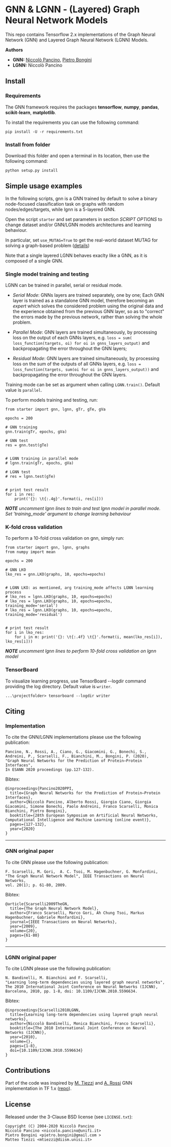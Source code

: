 # GNN & LGNN - (Layered) Graph Neural Network Models
This repo contains Tensorflow 2.x implementations of the Graph Neural Network (GNN) and Layered Graph Neural Network (LGNN) Models.

**Authors**
- **GNN:** [Niccolò Pancino](http://sailab.diism.unisi.it/people/niccolo-pancino/), [Pietro Bongini](http://sailab.diism.unisi.it/people/pietro-bongini/)
- **LGNN:** Niccolò Pancino


## Install
### Requirements
The GNN framework requires the packages **tensorflow**, **numpy**, **pandas**, **scikit-learn**, **matplotlib**.

To install the requirements you can use the following command:

    pip install -U -r requirements.txt

### Install from folder
Download this folder and open a terminal in its location, then use the following command:
    
    python setup.py install

## Simple usage examples
In the following scripts, gnn is a GNN trained by default to solve a binary node-focused classification task on graphs with random nodes/edges/targets, while lgnn is a 5-layered GNN.

Open the script `starter` and set parameters in section *SCRIPT OPTIONS* to change dataset and/or GNN/LGNN models architectures and learning behaviour.

In particular, set `use_MUTAG=True` to get the real-world dataset MUTAG for solving a graph-based problem ([details](https://github.com/NickDrake117/GNN_tf_2.x/blob/main/MUTAG_raw/Mutagenicity_label_readme.txt))

Note that a single layered LGNN behaves exaclty like a GNN, as it is composed of a single GNN.

### Single model training and testing
LGNN can be trained in parallel, serial or residual mode. 

- *Serial Mode*: GNNs layers are trained separately, one by one; Each GNN layer is trained as a standalone GNN model, therefore becoming an *expert* which solves the considered problem using the original data and the experience obtained from the previous GNN layer, so as to "correct" the errors made by the previous network, rather than solving the whole problem.

- *Parallel Mode*: GNN layers are trained simultaneously, by processing loss on the output of each GNNs layers, e.g. `loss = sum( loss_function(targets, oi) for oi in gnns_layers_output)` and backpropagating the error throughout the GNN layers;

- *Residual Mode*: GNN layers are trained simultaneously, by processing loss on the sum of the outputs of all GNNs layers, e.g. `loss = loss_function(targets, sum(oi for oi in gnns_layers_output))` and backpropagating the error throughout the GNN layers.

Training mode can be set as argument when calling `LGNN.train()`. Default value is `parallel`.


To perform models training and testing, run:

    from starter import gnn, lgnn, gTr, gTe, gVa
    
    epochs = 200
    
    # GNN training
    gnn.train(gTr, epochs, gVa)
    
    # GNN test
    res = gnn.test(gTe)
    
    
    # LGNN training in parallel mode
    # lgnn.train(gTr, epochs, gVa)
    
    # LGNN test
    # res = lgnn.test(gTe)
    

    # print test result
    for i in res:  
        print('{}: \t{:.4g}'.format(i, res[i]))

***NOTE** uncomment lgnn lines to train and test lgnn model in parallel mode. Set 'training_mode' argument to change learning behaviour*


### K-fold cross validation
To perform a 10-fold cross validation on gnn, simply run:

    from starter import gnn, lgnn, graphs
    from numpy import mean
    
    epochs = 200
    
    # GNN LKO
    lko_res = gnn.LKO(graphs, 10, epochs=epochs)
    
    
    # LGNN LKO: as mentioned, arg training_mode affects LGNN learning process
    # lko_res = lgnn.LKO(graphs, 10, epochs=epochs)
    # lko_res = lgnn.LKO(graphs, 10, epochs=epochs, training_mode='serial')
    # lko_res = lgnn.LKO(graphs, 10, epochs=epochs, training_mode='residual')
    

    # print test result
    for i in lko_res: 
        for i in m: print('{}: \t{:.4f} \t{}'.format(i, mean(lko_res[i]), lko_res[i]))

***NOTE** uncomment lgnn lines to perform 10-fold cross validation on lgnn model*


### TensorBoard
To visualize learning progress, use TensorBoard --logdir command providing the log directory. Default value is `writer`.

    ...\projectfolder> tensorboard --logdir writer
      

## Citing
### Implementation
To cite the GNN/LGNN implementations please use the following publication:

    Pancino, N., Rossi, A., Ciano, G., Giacomini, G., Bonechi, S., Andreini, P., Scarselli, F., Bianchini, M., Bongini, P. (2020),
    "Graph Neural Networks for the Prediction of Protein–Protein Interfaces",
    In ESANN 2020 proceedings (pp.127-132).
    
Bibtex:

    @inproceedings{Pancino2020PPI,
      title={Graph Neural Networks for the Prediction of Protein–Protein Interfaces},
      author={Niccolò Pancino, Alberto Rossi, Giorgio Ciano, Giorgia Giacomini, Simone Bonechi, Paolo Andreini, Franco Scarselli, Monica Bianchini, Pietro Bongini},
      booktitle={28th European Symposium on Artificial Neural Networks, Computational Intelligence and Machine Learning (online event)},
      pages={127-132},
      year={2020}
    }


---------
### GNN original paper
To cite GNN please use the following publication:

    F. Scarselli, M. Gori,  A. C. Tsoi, M. Hagenbuchner, G. Monfardini, 
    "The Graph Neural Network Model", IEEE Transactions on Neural Networks,
    vol. 20(1); p. 61-80, 2009.
    
Bibtex:

    @article{Scarselli2009TheGN,
      title={The Graph Neural Network Model},
      author={Franco Scarselli, Marco Gori, Ah Chung Tsoi, Markus Hagenbuchner, Gabriele Monfardini},
      journal={IEEE Transactions on Neural Networks},
      year={2009},
      volume={20},
      pages={61-80}
    }


---------
### LGNN original paper
To cite LGNN please use the following publication:

    N. Bandinelli, M. Bianchini and F. Scarselli, 
    "Learning long-term dependencies using layered graph neural networks", 
    The 2010 International Joint Conference on Neural Networks (IJCNN), 
    Barcelona, 2010, pp. 1-8, doi: 10.1109/IJCNN.2010.5596634.
    
Bibtex:

    @inproceedings{Scarselli2010LGNN,
      title={Learning long-term dependencies using layered graph neural networks}, 
      author={Niccolò Bandinelli, Monica Bianchini, Franco Scarselli},
      booktitle={The 2010 International Joint Conference on Neural Networks (IJCNN)}, 
      year={2010},
      volume={},
      pages={1-8},
      doi={10.1109/IJCNN.2010.5596634}
    }
    

## Contributions
Part of the code was inspired by [M. Tiezzi](http://sailab.diism.unisi.it/people/matteo-tiezzi/) and [A. Rossi](http://sailab.diism.unisi.it/people/alberto-rossi/) GNN implementation in TF 1.x ([repo](https://github.com/sailab-code/gnn)).


## License
Released under the 3-Clause BSD license (see `LICENSE.txt`):

    Copyright (C) 2004-2020 Niccolò Pancino
    Niccolò Pancino <niccolo.pancino@unifi.it>
    Pietro Bongini <pietro.bongini@gmail.com >
    Matteo Tiezzi <mtiezzi@diism.unisi.it>
